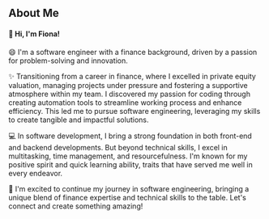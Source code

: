 ## About Me
#### 👋 Hi, I'm Fiona! 
😄 I'm a software engineer with a finance background, driven by a passion for problem-solving and innovation.

✨ Transitioning from a career in finance, where I excelled in private equity valuation, managing projects under pressure and fostering a supportive atmosphere within my team. I discovered my passion for coding through creating automation tools to streamline working process and enhance efficiency. This led me to pursue software engineering, leveraging my skills to create tangible and impactful solutions.

💻 In software development, I bring a strong foundation in both front-end and backend developments. But beyond technical skills, I excel in multitasking, time management, and resourcefulness. I'm known for my positive spirit and quick learning ability, traits that have served me well in every endeavor.

🤝 I'm excited to continue my journey in software engineering, bringing a unique blend of finance expertise and technical skills to the table. Let's connect and create something amazing!

<!--
**leileili1010/leileili1010** is a ✨ _special_ ✨ repository because its `README.md` (this file) appears on your GitHub profile.

Here are some ideas to get you started:

- 🔭 I’m currently working on ...
- 🌱 I’m currently learning ...
- 👯 I’m looking to collaborate on ...
- 🤔 I’m looking for help with ...
- 💬 Ask me about ...
- 📫 How to reach me: ...
- 😄 Pronouns: ...
- ⚡ Fun fact: ...
-->

